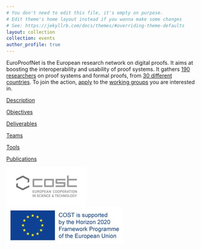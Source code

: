 ```yaml
---
# You don't need to edit this file, it's empty on purpose.
# Edit theme's home layout instead if you wanna make some changes
# See: https://jekyllrb.com/docs/themes/#overriding-theme-defaults
layout: collection
collection: events
author_profile: true
---
```


EuroProofNet is the European research network on digital proofs. It
aims at boosting the interoperability and usability of proof
systems. It gathers [190 researchers](../teams) on proof systems and
formal proofs, from [30 different countries](../teams). To join the action,
[apply](https://e-services.cost.eu/action/CA20111/working-groups/apply)
to the [working groups](../wg) you are interested in.

[Description](../description)

[Objectives](../objectives)

[Deliverables](../deliverables)

[Teams](../teams)

[Tools](../tools)

[Publications](../publications)

[![COST](/assets/images/COST_LOGO_rgb_highresolution_height100.jpg)](https://www.cost.eu/)
[![COST](/assets/images/COST-H2020-acknowledgement-4lines_height100.jpg)](https://www.cost.eu/)
